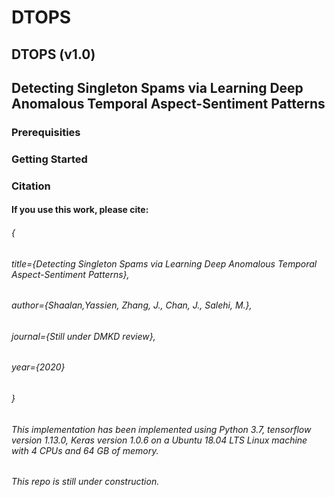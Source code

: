 # DTOPS
## DTOPS (v1.0)

## Detecting Singleton Spams via Learning Deep Anomalous Temporal Aspect-Sentiment Patterns

### Prerequisities

### Getting Started

### Citation
#### If you use this work, please cite:
  ###### {
  ###### title={Detecting Singleton Spams via Learning Deep Anomalous Temporal Aspect-Sentiment Patterns},
  ###### author={Shaalan,Yassien, Zhang, J., Chan, J., Salehi, M.},
  ###### journal={Still under DMKD review},
  ###### year={2020}
###### }
###### This implementation has been implemented using Python 3.7, tensorflow version 1.13.0, Keras version 1.0.6 on a Ubuntu 18.04 LTS Linux machine with 4 CPUs and 64 GB of memory. 
###### This repo is still under construction.